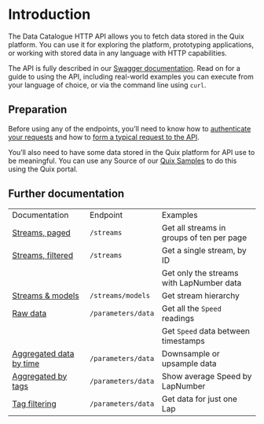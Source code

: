 # Introduction

The Data Catalogue HTTP API allows you to fetch data stored in the Quix
platform. You can use it for exploring the platform, prototyping
applications, or working with stored data in any language with HTTP
capabilities.

The API is fully described in our [Swagger
documentation](get-swagger.md). Read on for
a guide to using the API, including real-world examples you can execute
from your language of choice, or via the command line using `curl`.

## Preparation

Before using any of the endpoints, you’ll need to know how to
[authenticate your requests](authenticate.md) and
how to [form a typical request to the
API](request.md).

You’ll also need to have some data stored in the Quix platform for API
use to be meaningful. You can use any Source of our [Quix Samples](../../platform/samples/samples.md) to do this using the Quix
portal.

## Further documentation

|                                                                    |                    |                                           |
| ------------------------------------------------------------------ | ------------------ | ----------------------------------------- |
| Documentation                                                            | Endpoint           | Examples                                  |
| [Streams, paged](streams-paged.md)           | `/streams`         | Get all streams in groups of ten per page |
| [Streams, filtered](streams-filtered.md)     | `/streams`         | Get a single stream, by ID                |
|                                                                    |                    | Get only the streams with LapNumber data  |
| [Streams & models](streams-models.md)        | `/streams/models`  | Get stream hierarchy                      |
| [Raw data](raw-data.md)                      | `/parameters/data` | Get all the `Speed` readings              |
|                                                                    |                    | Get `Speed` data between timestamps       |
| [Aggregated data by time](aggregate-time.md) | `/parameters/data` | Downsample or upsample data               |
| [Aggregated by tags](aggregate-tags.md)      | `/parameters/data` | Show average Speed by LapNumber           |
| [Tag filtering](filter-tags.md)              | `/parameters/data` | Get data for just one Lap                 |
